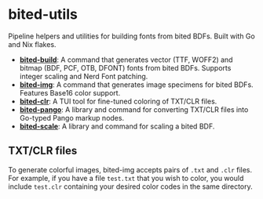 # bited-utils

Pipeline helpers and utilities for building fonts from bited BDFs. Built with Go
and Nix flakes.

- [**bited-build**](bited-build): A command that generates vector (TTF, WOFF2)
  and bitmap (BDF, PCF, OTB, DFONT) fonts from bited BDFs. Supports integer
  scaling and Nerd Font patching.
- [**bited-img**](bited-img): A command that generates image specimens for bited
  BDFs. Features Base16 color support.
- [**bited-clr**](bited-clr): A TUI tool for fine-tuned coloring of TXT/CLR
  files.
- [**bited-pango**](bited-pango): A library and command for converting TXT/CLR
  files into Go-typed Pango markup nodes.
- [**bited-scale**](bited-scale): A library and command for scaling a bited BDF.

## TXT/CLR files

To generate colorful images, bited-img accepts pairs of `.txt` and `.clr` files.
For example, if you have a file `test.txt` that you wish to color, you would
include `test.clr` containing your desired color codes in the same directory.

